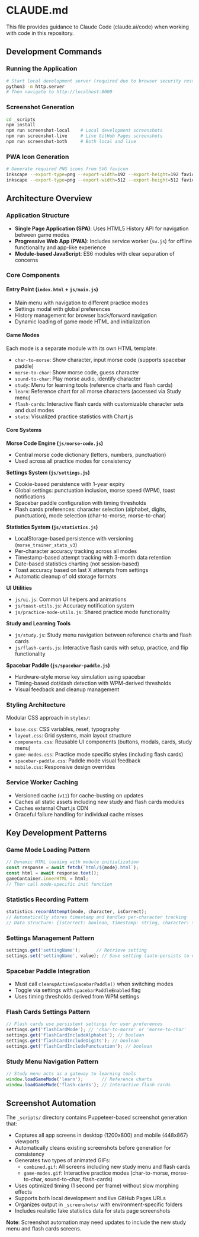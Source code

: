 # CLAUDE.md

This file provides guidance to Claude Code (claude.ai/code) when working with code in this repository.

## Development Commands

### Running the Application
```bash
# Start local development server (required due to browser security restrictions)
python3 -m http.server
# Then navigate to http://localhost:8000
```

### Screenshot Generation
```bash
cd _scripts
npm install
npm run screenshot-local    # Local development screenshots
npm run screenshot-live     # Live GitHub Pages screenshots
npm run screenshot-both     # Both local and live
```

### PWA Icon Generation
```bash
# Generate required PNG icons from SVG favicon
inkscape --export-type=png --export-width=192 --export-height=192 favicon.svg --export-filename=icon-192.png
inkscape --export-type=png --export-width=512 --export-height=512 favicon.svg --export-filename=icon-512.png
```

## Architecture Overview

### Application Structure
- **Single Page Application (SPA)**: Uses HTML5 History API for navigation between game modes
- **Progressive Web App (PWA)**: Includes service worker (`sw.js`) for offline functionality and app-like experience
- **Module-based JavaScript**: ES6 modules with clear separation of concerns

### Core Components

#### Entry Point (`index.html` + `js/main.js`)
- Main menu with navigation to different practice modes
- Settings modal with global preferences
- History management for browser back/forward navigation
- Dynamic loading of game mode HTML and initialization

#### Game Modes
Each mode is a separate module with its own HTML template:
- `char-to-morse`: Show character, input morse code (supports spacebar paddle)
- `morse-to-char`: Show morse code, guess character
- `sound-to-char`: Play morse audio, identify character
- `study`: Menu for learning tools (reference charts and flash cards)
- `learn`: Reference chart for all morse characters (accessed via Study menu)
- `flash-cards`: Interactive flash cards with customizable character sets and dual modes
- `stats`: Visualized practice statistics with Chart.js

#### Core Systems

**Morse Code Engine (`js/morse-code.js`)**
- Central morse code dictionary (letters, numbers, punctuation)
- Used across all practice modes for consistency

**Settings System (`js/settings.js`)**
- Cookie-based persistence with 1-year expiry
- Global settings: punctuation inclusion, morse speed (WPM), toast notifications
- Spacebar paddle configuration with timing thresholds
- Flash cards preferences: character selection (alphabet, digits, punctuation), mode selection (char-to-morse, morse-to-char)

**Statistics System (`js/statistics.js`)**
- LocalStorage-based persistence with versioning (`morse_trainer_stats_v3`)
- Per-character accuracy tracking across all modes
- Timestamp-based attempt tracking with 3-month data retention
- Date-based statistics charting (not session-based)
- Toast accuracy based on last X attempts from settings
- Automatic cleanup of old storage formats

**UI Utilities**
- `js/ui.js`: Common UI helpers and animations
- `js/toast-utils.js`: Accuracy notification system
- `js/practice-mode-utils.js`: Shared practice mode functionality

**Study and Learning Tools**
- `js/study.js`: Study menu navigation between reference charts and flash cards
- `js/flash-cards.js`: Interactive flash cards with setup, practice, and flip functionality

**Spacebar Paddle (`js/spacebar-paddle.js`)**
- Hardware-style morse key simulation using spacebar
- Timing-based dot/dash detection with WPM-derived thresholds
- Visual feedback and cleanup management

### Styling Architecture
Modular CSS approach in `styles/`:
- `base.css`: CSS variables, reset, typography
- `layout.css`: Grid systems, main layout structure
- `components.css`: Reusable UI components (buttons, modals, cards, study menu)
- `game-modes.css`: Practice mode specific styles (including flash cards)
- `spacebar-paddle.css`: Paddle mode visual feedback
- `mobile.css`: Responsive design overrides

### Service Worker Caching
- Versioned cache (`v11`) for cache-busting on updates
- Caches all static assets including new study and flash cards modules
- Caches external Chart.js CDN
- Graceful failure handling for individual cache misses

## Key Development Patterns

### Game Mode Loading Pattern
```javascript
// Dynamic HTML loading with module initialization
const response = await fetch(`html/${mode}.html`);
const html = await response.text();
gameContainer.innerHTML = html;
// Then call mode-specific init function
```

### Statistics Recording Pattern
```javascript
statistics.recordAttempt(mode, character, isCorrect);
// Automatically stores timestamp and handles per-character tracking
// Data structure: {isCorrect: boolean, timestamp: string, character: string}
```

### Settings Management Pattern
```javascript
settings.get('settingName');      // Retrieve setting
settings.set('settingName', value); // Save setting (auto-persists to cookies)
```

### Spacebar Paddle Integration
- Must call `cleanupActiveSpacebarPaddle()` when switching modes
- Toggle via settings with `spacebarPaddleEnabled` flag
- Uses timing thresholds derived from WPM settings

### Flash Cards Settings Pattern
```javascript
// Flash cards use persistent settings for user preferences
settings.get('flashCardMode'); // 'char-to-morse' or 'morse-to-char'
settings.get('flashCardIncludeAlphabet'); // boolean
settings.get('flashCardIncludeDigits'); // boolean  
settings.get('flashCardIncludePunctuation'); // boolean
```

### Study Menu Navigation Pattern
```javascript
// Study menu acts as a gateway to learning tools
window.loadGameMode('learn');       // Reference charts
window.loadGameMode('flash-cards'); // Interactive flash cards
```

## Screenshot Automation
The `_scripts/` directory contains Puppeteer-based screenshot generation that:
- Captures all app screens in desktop (1200x800) and mobile (448x867) viewports
- Automatically cleans existing screenshots before generation for consistency
- Generates two types of animated GIFs:
  - `combined.gif`: All screens including new study menu and flash cards
  - `game-modes.gif`: Interactive practice modes (char-to-morse, morse-to-char, sound-to-char, flash-cards)
- Uses optimized timing (1 second per frame) without slow morphing effects
- Supports both local development and live GitHub Pages URLs
- Organizes output in `_screenshots/` with environment-specific folders
- Includes realistic fake statistics data for stats page screenshots

**Note**: Screenshot automation may need updates to include the new study menu and flash cards screens.
